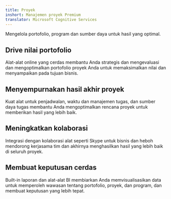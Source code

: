 ```yaml
---
title: Proyek
inshort: Manajemen proyek Premium
translator: Microsoft Cognitive Services
---
```


Mengelola portofolio, program dan sumber daya untuk hasil yang optimal.

## Drive nilai portofolio
Alat-alat online yang cerdas membantu Anda strategis dan mengevaluasi dan mengoptimalkan portofolio proyek Anda untuk memaksimalkan nilai dan menyampaikan pada tujuan bisnis. 

## Menyempurnakan hasil akhir proyek
Kuat alat untuk penjadwalan, waktu dan manajemen tugas, dan sumber daya tugas membantu Anda mengoptimalkan rencana proyek untuk memberikan hasil yang lebih baik. 

## Meningkatkan kolaborasi
Integrasi dengan kolaborasi alat seperti Skype untuk bisnis dan heboh mendorong kerjasama tim dan akhirnya menghasilkan hasil yang lebih baik di seluruh proyek. 

## Membuat keputusan cerdas 
Built-in laporan dan alat-alat BI membiarkan Anda memvisualisasikan data untuk memperoleh wawasan tentang portofolio, proyek, dan program, dan membuat keputusan yang lebih tepat. 





